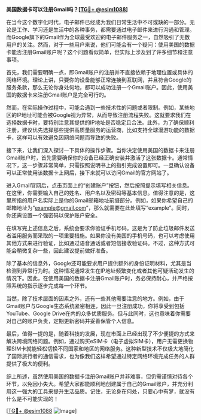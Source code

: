 **美国数据卡可以注册Gmail吗？[[TG💪+ @esim1088](https://t.me/s/esim1088)]**

在当今这个数字化时代，电子邮件已经成为我们日常生活中不可或缺的一部分。无论是工作、学习还是生活中的各种事务，都需要通过电子邮件来进行沟通和管理。而Google旗下的Gmail作为全球最受欢迎的电子邮件服务之一，自然吸引了无数用户的关注。然而，对于一些用户来说，他们可能会有一个疑问：使用美国的数据卡能否注册Gmail账户呢？这个问题看似简单，但实际上涉及到了许多细节和注意事项。

首先，我们需要明确一点，即Gmail账户的注册并不直接依赖于地理位置或具体的网络环境。理论上讲，只要你的设备能够正常连接到互联网，并且符合Google的服务条款，那么无论你身处何地，都可以成功注册一个Gmail账户。因此，使用美国的数据卡来注册Gmail账户是完全可行的。

然而，在实际操作过程中，可能会遇到一些技术性的问题或者限制。例如，某些地区的IP地址可能会被Google视为异常，从而导致注册流程失败。这就要求我们在选择数据卡时，要特别注意其提供的IP地址是否稳定且合法。此外，为了确保顺利注册，建议优先选择那些提供高质量服务的运营商，比如支持全球漫游功能的数据卡，这样可以有效避免因网络问题而导致的失败。

接下来，让我们深入探讨一下具体的操作步骤。当你决定使用美国的数据卡来注册Gmail账户时，首先需要确保你的设备已经正确安装并激活了这张数据卡。通常情况下，这一步骤非常简单，只需按照说明书上的指引完成设置即可。一旦确认设备可以正常使用该数据卡上网后，接下来就可以访问Gmail的官方网站了。

进入Gmail官网后，点击页面上的“创建账户”按钮，然后按照提示填写相关信息。在这里，你需要输入自己的姓名、用户名以及密码等基本信息。值得注意的是，这里所指的用户名实际上是你的Gmail邮箱地址前缀部分。例如，如果你希望自己的邮箱地址为“example@gmail.com”，那么就需要在此处填写“example”。同时，你还需设置一个强密码以保护账户安全。

在填写完上述信息之后，系统会要求你验证手机号码。这是为了防止垃圾邮件发送者滥用服务而采取的一项重要措施。如果你没有美国的手机号码，也可以考虑使用其他方式来进行验证，比如通过语音通话或者短信接收验证码。不过，这种方式可能会稍微复杂一些，因此建议提前做好准备。

除了基本的信息外，Google还可能要求用户提供额外的身份证明材料，尤其是当检测到异常行为时。这种情况通常发生在IP地址频繁变化或者其他可疑活动发生的情况下。因此，在使用美国的数据卡注册Gmail账户时，务必保持耐心，并严格按照系统的指示逐步完成每一个环节。

当然，除了技术层面的因素之外，还有一些其他需要注意的地方。例如，由于Gmail账户与Google生态系统紧密相连，因此一旦注册成功，你将享受到包括YouTube、Google Drive在内的众多优质服务。但与此同时，这也意味着你需要对自己的账户负责，定期更新密码并妥善保管个人信息。

最后，值得一提的是，随着科技的发展，现在市面上已经出现了不少便捷的方式来解决跨境网络问题。例如，通过购买eSIM卡（电子虚拟SIM卡），用户无需更换物理SIM卡就能轻松切换不同国家和地区的网络服务。这种新型技术不仅极大地简化了国际旅行者的通信需求，也为像我们这样希望通过特定网络环境完成任务的人群提供了极大的便利。

综上所述，虽然使用美国的数据卡注册Gmail账户并非难事，但仍需谨慎对待各个环节，以免因小失大。希望大家都能顺利地创建属于自己的Gmail账户，并充分利用这一强大的工具来提升生活品质。记住，无论身在何处，只要心中有梦，就没有什么是不可能实现的！

[[TG💪+ @esim1088](https://t.me/s/esim1088) ![Image](https://i.postimg.cc/4NQfJmqS/Snipaste-2025-05-13-00-14-12.png)]